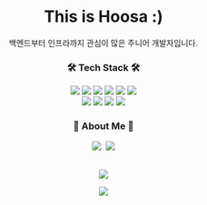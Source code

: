 <h1 align="center">This is Hoosa :) </h1>
<p align="center">백엔드부터 인프라까지 관심이 많은 주니어 개발자입니다.</p>

<h3 align="center">🛠 Tech Stack 🛠</h3>

<p align="center">
 <img src="https://img.shields.io/badge/Node.js-6630FF?style=flat-square&logo=Node.js&logoColor=white"/></a>
 <img src="https://img.shields.io/badge/Express-2E39E8?style=flat-square&logo=Express&logoColor=white"/></a>
 <img src="https://img.shields.io/badge/React-4086FF?style=flat-square&logo=React&logoColor=white"/></a>
 <img src="https://img.shields.io/badge/MySQL-1A8274?style=flat-square&logo=MySQL&logoColor=white"/></a>
 <img src="https://img.shields.io/badge/Python-2EACE8?style=flat-square&logo=Python&logoColor=white"/></a>
 <img src="https://img.shields.io/badge/Spring-00AD87?style=flat-square&logo=Spring&logoColor=white"/></a>
 <br>
 <img src="https://img.shields.io/badge/Nginx-1877F2?style=flat-square&logo=Nginx&logoColor=white"/></a>
 <img src="https://img.shields.io/badge/AWS-15AD1D?style=flat-square&logo=Amazonaws&logoColor=white"/></a>
 <img src="https://img.shields.io/badge/Elastic-7A2EE8?style=flat-square&logo=Elastic&logoColor=white"/></a>
<img src="https://img.shields.io/badge/Kotlin-511F9C?style=flat-square&logo=Kotlin&logoColor=white"/></a>
</p>
<h3 align="center"> 💫 About Me 💫 </h3>
<p align="center">
  <a href="https://velog.io/@janghoosa"><img src="https://img.shields.io/badge/Blog-20C997?style=flat-square&logo=Velog&logoColor=white"/></a>&nbsp
  <a href="mailto:janghoosa@gmail.com"><img src="https://img.shields.io/badge/Gmail-d14836?style=flat-square&logo=Gmail&logoColor=white"/></a>
</p>
<br>
<div align="center">
<img src="https://github-readme-stats.vercel.app/api?username=janghoosa&theme=material-palenight"/>
</div>
<p align="center">
  <a href="https://hits.seeyoufarm.com"><img src="https://hits.seeyoufarm.com/api/count/incr/badge.svg?url=https%3A%2F%2Fgithub.com%2Fjanghoosa%2Fjanghoosa&count_bg=%2379C83D&title_bg=%23555555&icon=&icon_color=%23E7E7E7&title=hits&edge_flat=false"/></a>
</p>
